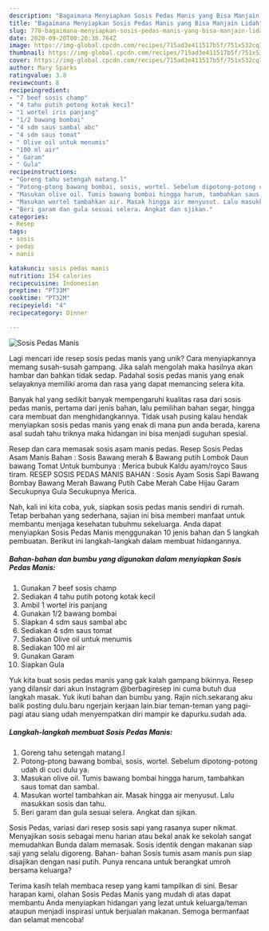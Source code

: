 ```yaml
---
description: "Bagaimana Menyiapkan Sosis Pedas Manis yang Bisa Manjain Lidah"
title: "Bagaimana Menyiapkan Sosis Pedas Manis yang Bisa Manjain Lidah"
slug: 778-bagaimana-menyiapkan-sosis-pedas-manis-yang-bisa-manjain-lidah
date: 2020-09-20T00:20:38.764Z
image: https://img-global.cpcdn.com/recipes/715ad3e411517b5f/751x532cq70/sosis-pedas-manis-foto-resep-utama.jpg
thumbnail: https://img-global.cpcdn.com/recipes/715ad3e411517b5f/751x532cq70/sosis-pedas-manis-foto-resep-utama.jpg
cover: https://img-global.cpcdn.com/recipes/715ad3e411517b5f/751x532cq70/sosis-pedas-manis-foto-resep-utama.jpg
author: Mary Sparks
ratingvalue: 3.8
reviewcount: 8
recipeingredient:
- "7 beef sosis champ"
- "4 tahu putih potong kotak kecil"
- "1 wortel iris panjang"
- "1/2 bawang bombai"
- "4 sdm saus sambal abc"
- "4 sdm saus tomat"
- " Olive oil untuk menumis"
- "100 ml air"
- " Garam"
- " Gula"
recipeinstructions:
- "Goreng tahu setengah matang.l"
- "Potong-ptong bawang bombai, sosis, wortel. Sebelum dipotong-potong udah di cuci dulu ya."
- "Masukan olive oil. Tumis bawang bombai hingga harum, tambahkan saus tomat dan sambal."
- "Masukan wortel tambahkan air. Masak hingga air menyusut. Lalu masukkan sosis dan tahu."
- "Beri garam dan gula sesuai selera. Angkat dan sjikan."
categories:
- Resep
tags:
- sosis
- pedas
- manis

katakunci: sosis pedas manis 
nutrition: 154 calories
recipecuisine: Indonesian
preptime: "PT33M"
cooktime: "PT32M"
recipeyield: "4"
recipecategory: Dinner

---
```



![Sosis Pedas Manis](https://img-global.cpcdn.com/recipes/715ad3e411517b5f/751x532cq70/sosis-pedas-manis-foto-resep-utama.jpg)

Lagi mencari ide resep sosis pedas manis yang unik? Cara menyiapkannya memang susah-susah gampang. Jika salah mengolah maka hasilnya akan hambar dan bahkan tidak sedap. Padahal sosis pedas manis yang enak selayaknya memiliki aroma dan rasa yang dapat memancing selera kita.

Banyak hal yang sedikit banyak mempengaruhi kualitas rasa dari sosis pedas manis, pertama dari jenis bahan, lalu pemilihan bahan segar, hingga cara membuat dan menghidangkannya. Tidak usah pusing kalau hendak menyiapkan sosis pedas manis yang enak di mana pun anda berada, karena asal sudah tahu triknya maka hidangan ini bisa menjadi suguhan spesial.

Resep dan cara memasak sosis asam manis pedas. Resep Sosis Pedas Asam Manis Bahan : Sosis Bawang merah &amp; Bawang putih Lombok Daun bawang Tomat Untuk bumbunya : Merica bubuk Kaldu ayam/royco Saus tiram. RESEP SOSIS PEDAS MANIS BAHAN : Sosis Ayam Sosis Sapi Bawang Bombay Bawang Merah Bawang Putih Cabe Merah Cabe Hijau Garam Secukupnya Gula Secukupnya Merica.


Nah, kali ini kita coba, yuk, siapkan sosis pedas manis sendiri di rumah. Tetap berbahan yang sederhana, sajian ini bisa memberi manfaat untuk membantu menjaga kesehatan tubuhmu sekeluarga. Anda dapat menyiapkan Sosis Pedas Manis menggunakan 10 jenis bahan dan 5 langkah pembuatan. Berikut ini langkah-langkah dalam membuat hidangannya.

<!--inarticleads1-->

##### Bahan-bahan dan bumbu yang digunakan dalam menyiapkan Sosis Pedas Manis:

1. Gunakan 7 beef sosis champ
1. Sediakan 4 tahu putih potong kotak kecil
1. Ambil 1 wortel iris panjang
1. Gunakan 1/2 bawang bombai
1. Siapkan 4 sdm saus sambal abc
1. Sediakan 4 sdm saus tomat
1. Sediakan  Olive oil untuk menumis
1. Sediakan 100 ml air
1. Gunakan  Garam
1. Siapkan  Gula


Yuk kita buat sosis pedas manis yang gak kalah gampang bikinnya. Resep yang dilansir dari akun Instagram @berbagiresep ini cuma butuh dua langkah masak. Yuk ikuti bahan dan bumbu yang. Rajin nich.sekarang aku balik posting dulu.baru ngerjain kerjaan lain.biar teman-teman yang pagi-pagi atau siang udah menyempatkan diri mampir ke dapurku.sudah ada. 

<!--inarticleads2-->

##### Langkah-langkah membuat Sosis Pedas Manis:

1. Goreng tahu setengah matang.l
1. Potong-ptong bawang bombai, sosis, wortel. Sebelum dipotong-potong udah di cuci dulu ya.
1. Masukan olive oil. Tumis bawang bombai hingga harum, tambahkan saus tomat dan sambal.
1. Masukan wortel tambahkan air. Masak hingga air menyusut. Lalu masukkan sosis dan tahu.
1. Beri garam dan gula sesuai selera. Angkat dan sjikan.


Sosis Pedas, variasi dari resep sosis sapi yang rasanya super nikmat. Menyajikan sosis sebagai menu harian atau bekal anak ke sekolah sangat memudahkan Bunda dalam memasak. Sosis identik dengan makanan siap saji yang selalu digoreng. Bahan- bahan Sosis tumis asam manis pun siap disajikan dengan nasi putih. Punya rencana untuk berangkat umroh bersama keluarga? 

Terima kasih telah membaca resep yang kami tampilkan di sini. Besar harapan kami, olahan Sosis Pedas Manis yang mudah di atas dapat membantu Anda menyiapkan hidangan yang lezat untuk keluarga/teman ataupun menjadi inspirasi untuk berjualan makanan. Semoga bermanfaat dan selamat mencoba!
